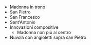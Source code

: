 - Madonna in trono
- San Pietro
- San Francesco
- Sant'Antonio
- Innovazioni compositive
	- Madonna non più al centro
- Nuvola con angioletti sopra san Pietro